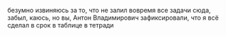 безумно извиняюсь за то, что не залил вовремя все задачи сюда, забыл, каюсь, но вы, Антон Владимирович зафиксировали, что я всё сделал в срок в таблице в тетради

